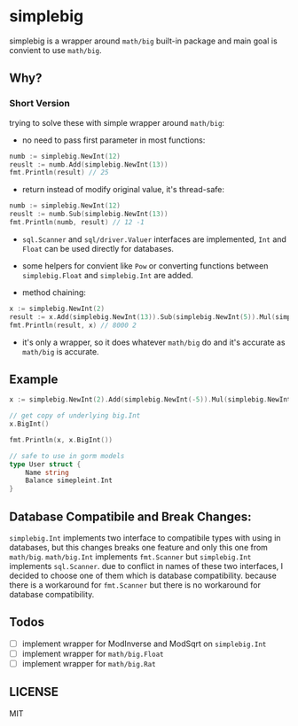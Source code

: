 # simplebig

simplebig is a wrapper around `math/big` built-in package and main goal is convient to use `math/big`.

## Why?

### Short Version

trying to solve these with simple wrapper around `math/big`:

- no need to pass first parameter in most functions:

```go
numb := simplebig.NewInt(12)
reuslt := numb.Add(simplebig.NewInt(13))
fmt.Println(result) // 25
```

- return instead of modify original value, it's thread-safe:

```go
numb := simplebig.NewInt(12)
reuslt := numb.Sub(simplebig.NewInt(13))
fmt.Println(numb, result) // 12 -1
```

- `sql.Scanner` and `sql/driver.Valuer` interfaces are implemented, `Int` and `Float` can be used
  directly for databases.
- some helpers for convient like `Pow` or converting functions between
  `simplebig.Float` and
  `simplebig.Int` are added.

- method chaining:

```go
x := simplebig.NewInt(2)
result := x.Add(simplebig.NewInt(13)).Sub(simplebig.NewInt(5)).Mul(simplebig.NewInt(2)).Pow(simplebig.NewInt(3))
fmt.Println(result, x) // 8000 2
```

- it's only a wrapper, so it does whatever `math/big` do and it's accurate as `math/big` is accurate.

## Example

```go
x := simplebig.NewInt(2).Add(simplebig.NewInt(-5)).Mul(simplebig.NewInt(-1))

// get copy of underlying big.Int
x.BigInt()

fmt.Println(x, x.BigInt())

// safe to use in gorm models
type User struct {
    Name string
    Balance simepleint.Int
}
```

## Database Compatibile and Break Changes:

`simplebig.Int` implements two interface to compatibile types with using in databases, but this changes breaks one
feature and only this one from `math/big`. `math/big.Int` implements `fmt.Scanner` but
`simplebig.Int` implements `sql.Scanner`. due to conflict in names of these two
interfaces, I decided to choose one of them which is database compatibility. because there is
a workaround for `fmt.Scanner` but there is no workaround for database compatibility.

## Todos

- [ ] implement wrapper for ModInverse and ModSqrt on `simplebig.Int`
- [ ] implement wrapper for `math/big.Float`
- [ ] implement wrapper for `math/big.Rat`

## LICENSE

MIT

